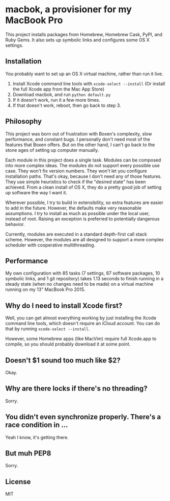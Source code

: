 # macbok, a provisioner for my MacBook Pro

This project installs packages from Homebrew, Homebrew Cask, PyPI, and Ruby Gems. It also sets up
symbolic links and configures some OS X settings.

## Installation

You probably want to set up an OS X virtual machine, rather than run it live.

1. Install Xcode command line tools with `xcode-select --install` (Or install the full Xcode app
   from the Mac App Store)
2. Download macbok, and run `python default.py`
3. If it doesn't work, run it a few more times.
4. If that doesn't work, reboot, then go back to step 3.

## Philosophy

This project was born out of frustration with Boxen's complexity, slow performance, and constant
bugs. I personally don't need most of the features that Boxen offers. But on the other hand, I can't
go back to the stone ages of setting up computer manually.

Each module in this project does a single task. Modules can be composed into more complex ideas.
The modules do not support every possible use case. They won't fix version numbers. They won't let
you configure installation paths. That's okay, because I don't need any of those features. They use
simple heuristics to check if the "desired state" has been achieved. From a clean install of OS X,
they do a pretty good job of setting up software the way I want it.

Wherever possible, I try to build in extensibility, so extra features are easier to add in the
future. However, the defaults make very reasonable assumptions. I try to install as much as possible
under the local user, instead of root. Raising an exception is preferred to potentially dangerous
behavior.

Currently, modules are executed in a standard depth-first call stack scheme. However, the modules
are all designed to support a more complex scheduler with cooperative multithreading.

## Performance

My own configuration with 85 tasks (7 settings, 67 software packages, 10 symbolic links, and 1 git
repository) takes 1.13 seconds to finish running in a steady state (when no changes need to be
made) on a virtual machine running on my 13" MacBook Pro 2015.

## Why do I need to install Xcode first?

Well, you can get almost everything working by just installing the Xcode command line tools, which
doesn't require an iCloud account. You can do that by running `xcode-select --install`.

However, some Homebrew apps (like MacVim) require full Xcode.app to compile, so you should probably
download it at some point.

## Doesn't $1 sound too much like $2?

Okay.

## Why are there locks if there's no threading?

Sorry.

## You didn't even synchronize properly. There's a race condition in ...

Yeah I know, it's getting there.

## But muh PEP8

Sorry.

## License

MIT
